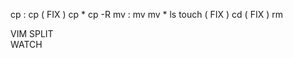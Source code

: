 cp : 
  cp ( FIX )
  cp *
  cp -R
mv : 
  mv
  mv *
ls
touch ( FIX )
cd ( FIX )
rm

VIM	
SPLIT	
WATCH
